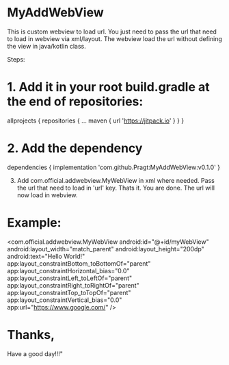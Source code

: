 # MyAddWebView

This is custom webview to load url. You just need to pass the url that need to load in webview via xml/layout. The webview load
the url without defining the view in java/kotlin class. 

Steps:
# 1. Add it in your root build.gradle at the end of repositories:

allprojects {
		repositories {
			...
			maven { url 'https://jitpack.io' }
		}
	}
  
  
# 2. Add the dependency

   dependencies {
	       implementation 'com.github.Pragt:MyAddWebView:v0.1.0'
	}
  
  
3. Add com.official.addwebview.MyWebView in xml where needed. Pass the url that need to load in 'url' key. Thats it. You are done. The url will now load in webview. 

# Example:

<com.official.addwebview.MyWebView
        android:id="@+id/myWebView"
        android:layout_width="match_parent"
        android:layout_height="200dp"
        android:text="Hello World!"
        app:layout_constraintBottom_toBottomOf="parent"
        app:layout_constraintHorizontal_bias="0.0"
        app:layout_constraintLeft_toLeftOf="parent"
        app:layout_constraintRight_toRightOf="parent"
        app:layout_constraintTop_toTopOf="parent"
        app:layout_constraintVertical_bias="0.0"
        app:url="https://www.google.com/" /> 
        
	
# Thanks,
 Have a good day!!!"
  
